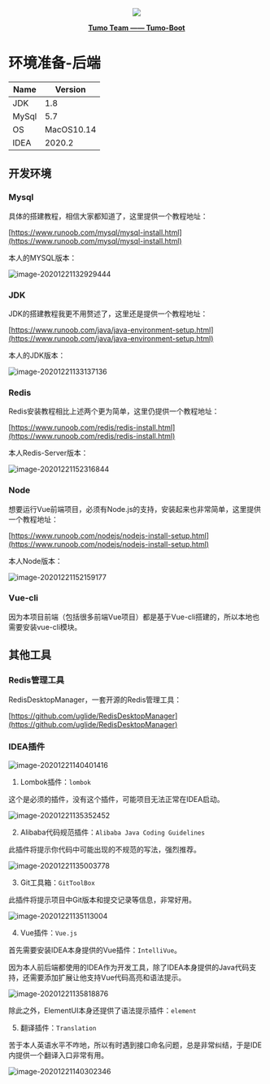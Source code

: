 <p align="center">
    <img src="http://cdn.tycoding.cn/MIK-WxRzP9.png" />
</p>
<p align="center">
    <a href="https://github.com/Tumo-Team" target="_blank">
        <strong>Tumo Team —— Tumo-Boot</strong>
    </a>
</p>

# 环境准备-后端

| Name  | Version    |
| ----- | ---------- |
| JDK   | 1.8        |
| MySql | 5.7        |
| OS    | MacOS10.14 |
| IDEA  | 2020.2     |

## 开发环境

### Mysql

具体的搭建教程，相信大家都知道了，这里提供一个教程地址：

[https://www.runoob.com/mysql/mysql-install.html](https://www.runoob.com/mysql/mysql-install.html)

本人的MYSQL版本：

![image-20201221132929444](http://cdn.tycoding.cn/20201221132950.png)

### JDK

JDK的搭建教程我更不用赘述了，这里还是提供一个教程地址：

[https://www.runoob.com/java/java-environment-setup.html](https://www.runoob.com/java/java-environment-setup.html)

本人的JDK版本：

![image-20201221133137136](http://cdn.tycoding.cn/20201221133137.png)

### Redis

Redis安装教程相比上述两个更为简单，这里仍提供一个教程地址：

[https://www.runoob.com/redis/redis-install.html](https://www.runoob.com/redis/redis-install.html)

本人Redis-Server版本：

![image-20201221152316844](http://cdn.tycoding.cn/20201221152316.png)

### Node

想要运行Vue前端项目，必须有Node.js的支持，安装起来也非常简单，这里提供一个教程地址：

[https://www.runoob.com/nodejs/nodejs-install-setup.html](https://www.runoob.com/nodejs/nodejs-install-setup.html)

本人Node版本：

![image-20201221152159177](http://cdn.tycoding.cn/20201221152159.png)

### Vue-cli

因为本项目前端（包括很多前端Vue项目）都是基于Vue-cli搭建的，所以本地也需要安装vue-cli模块。

## 其他工具

### Redis管理工具

RedisDesktopManager，一套开源的Redis管理工具：

[https://github.com/uglide/RedisDesktopManager](https://github.com/uglide/RedisDesktopManager)

### IDEA插件

![image-20201221140401416](http://cdn.tycoding.cn/20201221140401.png)

1. Lombok插件：`lombok`

这个是必须的插件，没有这个插件，可能项目无法正常在IDEA启动。

![image-20201221135352452](http://cdn.tycoding.cn/20201221135352.png)

2. Alibaba代码规范插件：`Alibaba Java Coding Guidelines`

此插件将提示你代码中可能出现的不规范的写法，强烈推荐。

![image-20201221135003778](http://cdn.tycoding.cn/20201221135003.png)

3. Git工具箱：`GitToolBox`

此插件将提示项目中Git版本和提交记录等信息，非常好用。

![image-20201221135113004](http://cdn.tycoding.cn/20201221135113.png)

4. Vue插件：`Vue.js`

首先需要安装IDEA本身提供的Vue插件：`IntelliVue`。

因为本人前后端都使用的IDEA作为开发工具，除了IDEA本身提供的Java代码支持，还需要添加扩展让他支持Vue代码高亮和语法提示。

![image-20201221135818876](http://cdn.tycoding.cn/20201221135819.png)

除此之外，ElementUI本身还提供了语法提示插件：`element`

5. 翻译插件：`Translation`

苦于本人英语水平不咋地，所以有时遇到接口命名问题，总是非常纠结，于是IDE内提供一个翻译入口非常有用。

![image-20201221140302346](http://cdn.tycoding.cn/20201221140302.png)
